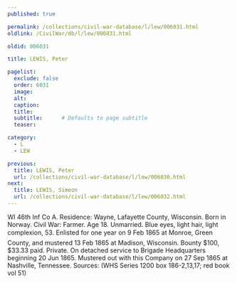```yaml
---
published: true

permalink: /collections/civil-war-database/l/lew/006031.html
oldlink: /CivilWar/db/l/lew/006031.html

oldid: 006031

title: LEWIS, Peter

pagelist:
  exclude: false
  order: 6031
  image: 
  alt:
  caption:
  title:
  subtitle:      # Defaults to page subtitle
  teaser:

category: 
  - L 
  - LEW

previous:
  title: LEWIS, Peter
  url: /collections/civil-war-database/l/lew/006030.html  
next:
  title: LEWIS, Simeon
  url: /collections/civil-war-database/l/lew/006032.html   
---
```

WI 46th Inf Co A. Residence: Wayne, Lafayette County, Wisconsin. Born in Norway. Civil War: Farmer. Age 18. Unmarried. Blue eyes, light hair, light complexion, 5&#146;3&#148;. Enlisted for one year on 9 Feb 1865 at Monroe, Green County, and mustered 13 Feb 1865 at Madison, Wisconsin. Bounty $100, $33.33 paid. Private. On detached service to Brigade Headquarters beginning 20 Jun 1865. Mustered out with this Company on 27 Sep 1865 at Nashville, Tennessee. Sources: (WHS Series 1200 box 186-2,13,17; red book vol 51)